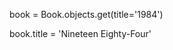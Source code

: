 book = Book.objects.get(title='1984')

book.title = 'Nineteen Eighty-Four'
<!-- Book.objects.filter(title='1984').update(title='Nineteen Eighty-Four') 
1 -->